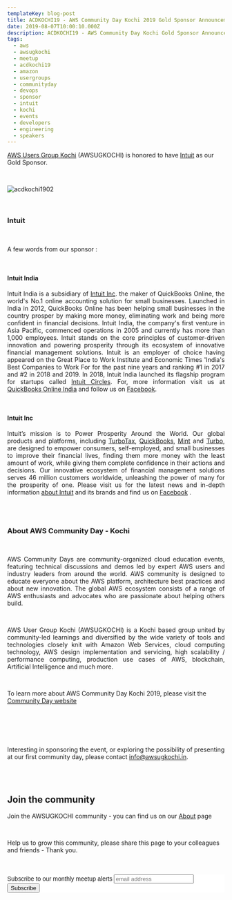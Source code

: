 ```yaml
---
templateKey: blog-post
title: ACDKOCHI19 - AWS Community Day Kochi 2019 Gold Sponsor Announcement - Intuit
date: 2019-08-07T10:00:10.000Z
description: ACDKOCHI19 - AWS Community Day Kochi Gold Sponsor Announcement - Intuit
tags:
  - aws
  - awsugkochi
  - meetup
  - acdkochi19
  - amazon
  - usergroups
  - communityday
  - devops
  - sponsor
  - intuit
  - kochi
  - events
  - developers
  - engineering
  - speakers
---
```


[AWS Users Group Kochi](https://awsugkochi.in) (AWSUGKOCHI) is honored to have [Intuit](https://www.intuit.com) as our Gold Sponsor.

<br>

![acdkochi1902](/img/awsugkochi-acdkochi19-sponsor-intuit.jpg)

<br> 

<h3> Intuit </h3>

<br> 

A few words from our sponsor :

<br>

<h4> Intuit India</h4>

<div style="text-align: justify">

Intuit India is a subsidiary of [Intuit Inc](https://www.intuit.com). the maker of QuickBooks Online, the world's No.1 online accounting solution for small businesses. Launched in India in 2012, QuickBooks Online has been helping small businesses in the country prosper by making more money, eliminating work and being more confident in financial decisions. Intuit India, the company's first venture in Asia Pacific, commenced operations in 2005 and currently has more than 1,000 employees. Intuit stands on the core principles of customer-driven innovation and powering prosperity through its ecosystem of innovative financial management solutions. Intuit is an employer of choice having appeared on the Great Place to Work Institute and Economic Times 'India's Best Companies to Work For for the past nine years and ranking #1 in 2017 and #2 in 2018 and 2019. In 2018, Intuit India launched its flagship program for startups called [Intuit Circles](https://www.intuitcircles.com). For, more information visit us at [QuickBooks Online India](https://quickbooks.intuit.com/in/) and follow us on [Facebook](https://www.facebook.com/IntuitIndia/).

</div>

<br> 

<h4> Intuit Inc</h4>
 
 <div style="text-align: justify">

Intuit’s mission is to Power Prosperity Around the World. Our global products and platforms, including [TurboTax](https://turbotax.intuit.com), [QuickBooks](https://quickbooks.intuit.com), [Mint](https://www.mint.com) and [Turbo](https://turbo.intuit.com), are designed to empower consumers, self-employed, and small businesses to improve their financial lives, finding them more money with the least amount of work, while giving them complete confidence in their actions and decisions. Our innovative ecosystem of financial management solutions serves 46 million customers worldwide, unleashing the power of many for the prosperity of one. Please visit us for the latest news and in-depth information [about Intuit](https://www.intuit.com) and its brands and find us on [Facebook](https://www.facebook.com/intuit/) .

</div>


<br> <br>
 
 <h3> About AWS Community Day - Kochi </h3>

<br>

<div style="text-align: justify">

AWS Community Days are community-organized cloud education events, featuring technical discussions and demos led by expert AWS users and industry leaders from around the world. AWS community is designed to educate everyone about the AWS platform, architecture best practices and about new innovation. The global AWS ecosystem consists of a range of AWS enthusiasts and advocates who are passionate about helping others build.

</div>

<br>

<div style="text-align: justify">

AWS User Group Kochi (AWSUGKOCHI) is a Kochi based group united by community-led learnings and diversified by the wide variety of tools and technologies closely knit with Amazon Web Services, cloud computing technology, AWS design implementation and servicing, high scalability / performance computing, production use cases of AWS, blockchain, Artificial Intelligence and much more.

<br>

</div>

To learn more about AWS Community Day Kochi 2019, please visit the [Community Day website](https://communityday.awsugkochi.in)


<br> <br> <br> <br> 


Interesting in sponsoring the event, or exploring the possibility of presenting at our first community day, please contact info@awsugkochi.in.



<br> <br>

## Join the community

Join the AWSUGKOCHI community - you can find us on our [About](https://awsugkochi.in/about) page

<br> 

Help us to grow this community, please share this page to your colleagues and friends - Thank you.

<br>
<br>

<!-- Begin Mailchimp Signup Form -->
<link href="//cdn-images.mailchimp.com/embedcode/slim-10_7.css" rel="stylesheet" type="text/css">
<style type="text/css">
	#mc_embed_signup{background:#fff; clear:left; font:14px Helvetica,Arial,sans-serif; }
	/* Add your own Mailchimp form style overrides in your site stylesheet or in this style block.
	   We recommend moving this block and the preceding CSS link to the HEAD of your HTML file. */
</style>
<div id="mc_embed_signup">
<form action="https://awsugkochi.us20.list-manage.com/subscribe/post?u=b4c4469413422365d2a2e5cf6&amp;id=d4837b9a16" method="post" id="mc-embedded-subscribe-form" name="mc-embedded-subscribe-form" class="validate" target="_blank" novalidate>
    <div id="mc_embed_signup_scroll">
	<label for="mce-EMAIL">Subscribe to our monthly meetup alerts</label>
	<input type="email" value="" name="EMAIL" class="email" id="mce-EMAIL" placeholder="email address" required>
    <!-- real people should not fill this in and expect good things - do not remove this or risk form bot signups-->
    <div style="position: absolute; left: -5000px;" aria-hidden="true"><input type="text" name="b_b4c4469413422365d2a2e5cf6_d4837b9a16" tabindex="-1" value=""></div>
    <div class="clear"><input type="submit" value="Subscribe" name="subscribe" id="mc-embedded-subscribe" class="button"></div>
    </div>
</form>
</div>

<!--End mc_embed_signup-->
